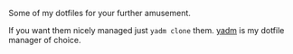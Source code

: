 Some of my dotfiles for your further amusement.

If you want them nicely managed just `yadm clone` them.
[yadm](https://yadm.io/) is my dotfile manager of choice.
